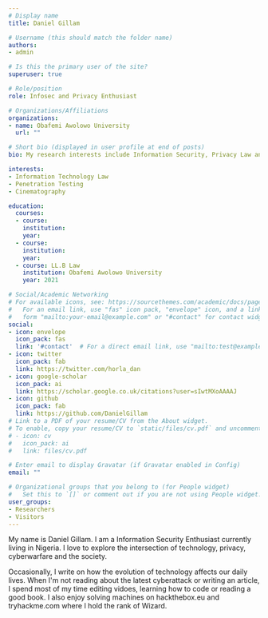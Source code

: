 ```yaml
---
# Display name
title: Daniel Gillam

# Username (this should match the folder name)
authors:
- admin

# Is this the primary user of the site?
superuser: true

# Role/position
role: Infosec and Privacy Enthusiast

# Organizations/Affiliations
organizations:
- name: Obafemi Awolowo University
  url: ""

# Short bio (displayed in user profile at end of posts)
bio: My research interests include Information Security, Privacy Law and Offensive Cyberwarfare.

interests:
- Information Technology Law
- Penetration Testing
- Cinematography

education:
  courses:
  - course: 
    institution:
    year:
  - course:
    institution:
    year:
  - course: LL.B Law
    institution: Obafemi Awolowo University
    year: 2021

# Social/Academic Networking
# For available icons, see: https://sourcethemes.com/academic/docs/page-builder/#icons
#   For an email link, use "fas" icon pack, "envelope" icon, and a link in the
#   form "mailto:your-email@example.com" or "#contact" for contact widget.
social:
- icon: envelope
  icon_pack: fas
  link: '#contact'  # For a direct email link, use "mailto:test@example.org".
- icon: twitter
  icon_pack: fab
  link: https://twitter.com/horla_dan
- icon: google-scholar
  icon_pack: ai
  link: https://scholar.google.co.uk/citations?user=sIwtMXoAAAAJ
- icon: github
  icon_pack: fab
  link: https://github.com/DanielGillam
# Link to a PDF of your resume/CV from the About widget.
# To enable, copy your resume/CV to `static/files/cv.pdf` and uncomment the lines below.
# - icon: cv
#   icon_pack: ai
#   link: files/cv.pdf

# Enter email to display Gravatar (if Gravatar enabled in Config)
email: ""

# Organizational groups that you belong to (for People widget)
#   Set this to `[]` or comment out if you are not using People widget.
user_groups:
- Researchers
- Visitors
---
```


My name is Daniel Gillam. I am a Information Security Enthusiast currently living in Nigeria. I love to explore the intersection of technology, privacy, cyberwarfare and the society.

Occasionally, I write on how the evolution of technology affects our daily lives. When I'm not reading about the latest cyberattack or writing an article, I spend most of my time editing vidoes, learning how to code or reading a good book. I also enjoy solving machines on hackthebox.eu and tryhackme.com where I hold the rank of Wizard. 
